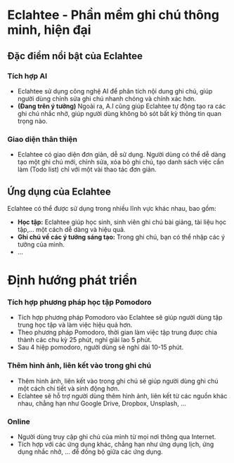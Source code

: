 # **Eclahtee - Phần mềm ghi chú thông minh, hiện đại**

## **Đặc điểm nổi bật của Eclahtee**

  ### **Tích hợp AI** 
  * Eclahtee sử dụng công nghệ AI để phân tích nội dung ghi chú, giúp người dùng chỉnh sửa ghi chú nhanh chóng và chính xác hơn.
  * **(Đang trên ý tưởng)** Ngoài ra, A.I cũng giúp Eclahtee tự động tạo ra các ghi chú nhắc nhở, giúp người dùng không bỏ sót bất kỳ thông tin quan trọng nào.

  ### **Giao diện thân thiện** 
  * Eclahtee có giao diện đơn giản, dễ sử dụng. Người dùng có thể dễ dàng tạo một ghi chú mới, chỉnh sửa, xóa bỏ ghi chú, tạo danh sách việc cần làm (Todo list) chỉ với một vài thao tác đơn giản.

## **Ứng dụng của Eclahtee**

Eclahtee có thể được sử dụng trong nhiều lĩnh vực khác nhau, bao gồm:

  * **Học tập:** Eclahtee giúp học sinh, sinh viên ghi chú bài giảng, tài liệu học tập,... một cách dễ dàng và hiệu quả.
  * **Ghi chú về các ý tưởng sáng tạo:** Trong ghi chú, bạn có thể nhập các ý tưởng của mình.
  * ...

# **Định hướng phát triển**
  
  ### **Tích hợp phương pháp học tập Pomodoro**
  * Tích hợp phương pháp Pomodoro vào Eclahtee sẽ giúp người dùng tập trung học tập và làm việc hiệu quả hơn.
  * Theo phương pháp Pomodoro, thời gian làm việc tập trung được chia thành các chu kỳ 25 phút, nghỉ giải lao 5 phút.
  * Sau 4 hiệp pomodoro, người dùng sẽ nghỉ dài 10-15 phút.

  ### **Thêm hình ảnh, liên kết vào trong ghi chú**
  * Thêm hình ảnh, liên kết vào trong ghi chú sẽ giúp người dùng ghi chú một cách chi tiết và sinh động hơn.
  * Eclahtee sẽ hỗ trợ người dùng thêm hình ảnh, liên kết từ các nguồn khác nhau, chẳng hạn như Google Drive, Dropbox, Unsplash, ...
  ### **Online**
  * Người dùng truy cập ghi chú của mình từ mọi nơi thông qua Internet.
  * Tích hợp với các ứng dụng khác, chẳng hạn như ứng dụng lịch, ứng dụng nhắc nhở, ... để đồng bộ giữa các ứng dụng.
